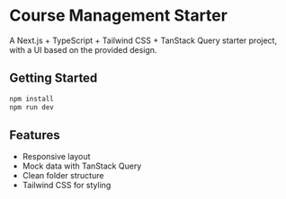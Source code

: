 # Course Management Starter

A Next.js + TypeScript + Tailwind CSS + TanStack Query starter project, with a UI based on the provided design.

## Getting Started

```bash
npm install
npm run dev
```

## Features

- Responsive layout
- Mock data with TanStack Query
- Clean folder structure
- Tailwind CSS for styling
